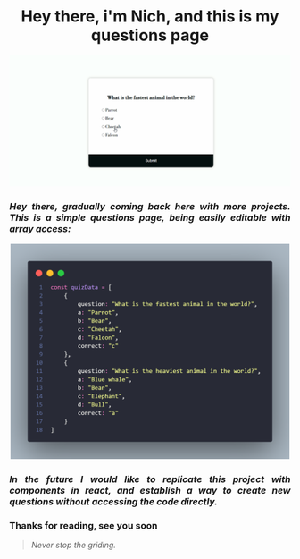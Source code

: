 <h1 align="center"> Hey there, i'm Nich, and this is my questions page</h1>
 
<p align="center">
  <img src="https://github.com/DevLass/questions/blob/main/readmeimg/img-gif.gif" alt="Page Preview">
</p>

<h3 align="justify"> <i>Hey there, gradually coming back here with more projects. This is a simple questions page, being easily editable with array access:</i> </h3>

<p align="center">
  <img src="https://github.com/DevLass/questions/blob/main/readmeimg/code.png" alt="Page Preview" width="500">
</p>
 
<h3 align="justify"> <i>In the future I would like to replicate this project with components in react, and establish a way to create new questions without accessing the code directly.</i> </h3>
 
<h3 align="justify">
Thanks for reading, see you soon
</h3>

> *Never stop the griding.*
 

 
